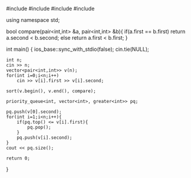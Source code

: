 #include <iostream>
#include <vector>
#include <algorithm>
#include <queue>

using namespace std;

bool compare(pair<int,int> &a, pair<int,int> &b){
    if(a.first == b.first)
        return a.second < b.second;
    else
        return a.first < b.first;
}

int main() {
    ios_base::sync_with_stdio(false);
    cin.tie(NULL);

    int n;
    cin >> n;
    vector<pair<int,int>> v(n);
    for(int i=0;i<n;i++)
        cin >> v[i].first >> v[i].second;

    sort(v.begin(), v.end(), compare);

    priority_queue<int, vector<int>, greater<int>> pq;

    pq.push(v[0].second);
    for(int i=1;i<n;i++){
        if(pq.top() <= v[i].first){
            pq.pop();
        }
        pq.push(v[i].second);
    }
    cout << pq.size();

    return 0;
}
